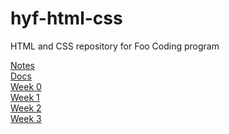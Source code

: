# hyf-html-css
HTML and CSS repository for Foo Coding program<br>

<a href="https://github.com/jshortz/hyf-html-css/tree/master/Notes">Notes</a><br>
<a href="https://github.com/jshortz/hyf-html-css/tree/master/docs/index.html">Docs</a><br>
<a href="https://github.com/jshortz/hyf-html-css/tree/master/week0/index.html">Week 0</a><br>
<a href="https://github.com/jshortz/hyf-html-css/tree/master/week1/index.html">Week 1</a><br>
<a href="https://github.com/jshortz/hyf-html-css/tree/master/week2/index.html">Week 2</a><br>
<a href="https://github.com/jshortz/hyf-html-css/tree/master/week3/index.html">Week 3</a>
